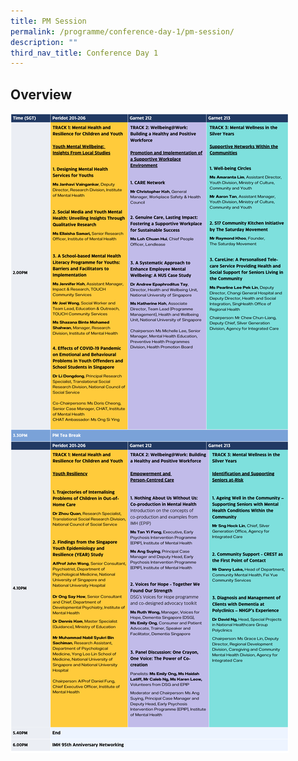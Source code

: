 ```yaml
---
title: PM Session
permalink: /programme/conference-day-1/pm-session/
description: ""
third_nav_title: Conference Day 1
---
```

## Overview
<div style="display: flex; flex-wrap: wrap;">
  <div style="flex-basis: 100%; max-width: 100%;">
    <img alt="day1pm" src="/images/day1pm_v3.png">
  </div>
</div>
